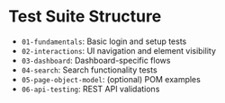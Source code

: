 # Test Suite Structure

- `01-fundamentals`: Basic login and setup tests
- `02-interactions`: UI navigation and element visibility
- `03-dashboard`: Dashboard-specific flows
- `04-search`: Search functionality tests
- `05-page-object-model`: (optional) POM examples
- `06-api-testing`: REST API validations
